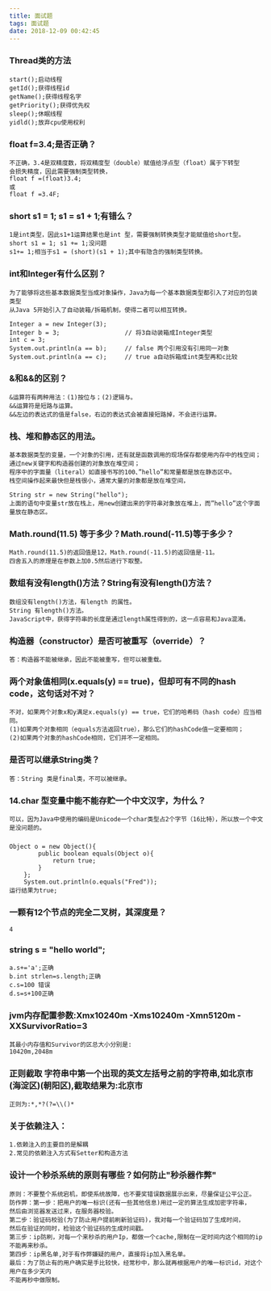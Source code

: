 ```yaml
---
title: 面试题
tags: 面试题
date: 2018-12-09 00:42:45
---
```


### Thread类的方法
	start();启动线程
	getId();获得线程id
	getName();获得线程名字
	getPriority();获得优先权
	sleep();休眠线程
	yidld();放弃cpu使用权利

### float f=3.4;是否正确？
	不正确，3.4是双精度数，将双精度型（double）赋值给浮点型（float）属于下转型
	会损失精度，因此需要强制类型转换，
	float f =(float)3.4;
	或
	float f =3.4F;
### short s1 = 1; s1 = s1 + 1;有错么？
	1是int类型，因此s1+1运算结果也是int 型，需要强制转换类型才能赋值给short型。
	short s1 = 1; s1 += 1;没问题
	s1+= 1;相当于s1 = (short)(s1 + 1);其中有隐含的强制类型转换。

### int和Integer有什么区别？
	为了能够将这些基本数据类型当成对象操作，Java为每一个基本数据类型都引入了对应的包装类型
	从Java 5开始引入了自动装箱/拆箱机制，使得二者可以相互转换。
	
	Integer a = new Integer(3);
	Integer b = 3;                  // 将3自动装箱成Integer类型
	int c = 3;
	System.out.println(a == b);     // false 两个引用没有引用同一对象
	System.out.println(a == c);     // true a自动拆箱成int类型再和c比较
	

### &和&&的区别？
	&运算符有两种用法：(1)按位与；(2)逻辑与。
	&&运算符是短路与运算。
	&&左边的表达式的值是false，右边的表达式会被直接短路掉，不会进行运算。

### 栈、堆和静态区的用法。	
	基本数据类型的变量，一个对象的引用，还有就是函数调用的现场保存都使用内存中的栈空间；
	通过new关键字和构造器创建的对象放在堆空间；
	程序中的字面量（literal）如直接书写的100、”hello”和常量都是放在静态区中。
	栈空间操作起来最快但是栈很小，通常大量的对象都是放在堆空间，
	
	String str = new String("hello");
	上面的语句中变量str放在栈上，用new创建出来的字符串对象放在堆上，而”hello”这个字面量放在静态区。

### Math.round(11.5) 等于多少？Math.round(-11.5)等于多少？
	Math.round(11.5)的返回值是12，Math.round(-11.5)的返回值是-11。
	四舍五入的原理是在参数上加0.5然后进行下取整。	

### 数组有没有length()方法？String有没有length()方法？
	数组没有length()方法，有length 的属性。
	String 有length()方法。
	JavaScript中，获得字符串的长度是通过length属性得到的，这一点容易和Java混淆。

### 构造器（constructor）是否可被重写（override）？
	答：构造器不能被继承，因此不能被重写，但可以被重载。	

### 两个对象值相同(x.equals(y) == true)，但却可有不同的hash code，这句话对不对？
	不对，如果两个对象x和y满足x.equals(y) == true，它们的哈希码（hash code）应当相同。
	(1)如果两个对象相同（equals方法返回true），那么它们的hashCode值一定要相同；
	(2)如果两个对象的hashCode相同，它们并不一定相同。

### 是否可以继承String类？
	答：String 类是final类，不可以被继承。

### 14.char 型变量中能不能存贮一个中文汉字，为什么？
	可以，因为Java中使用的编码是Unicode一个char类型占2个字节（16比特），所以放一个中文是没问题的。

### 	
	Object o = new Object(){
			public boolean equals(Object o){
				return true;
			}
		};
		System.out.println(o.equals("Fred"));
	运行结果为true;

### 一颗有12个节点的完全二叉树，其深度是？
	4

###  string s = "hello world";
	a.s+='a';正确
	b.int strlen=s.length;正确
	c.s=100 错误
	d.s=s+100正确
	
### jvm内存配置参数:Xmx10240m -Xms10240m -Xmn5120m -XXSurvivorRatio=3
	其最小内存值和Survivor的区总大小分别是:
	10420m,2048m
### 正则截取   字符串中第一个出现的英文左括号之前的字符串,如北京市(海淀区)(朝阳区),截取结果为:北京市
	正则为:*,*?(?=\\()*

### 关于依赖注入：
	1.依赖注入的主要目的是解耦
	2.常见的依赖注入方式有Setter和构造方法

### 设计一个秒杀系统的原则有哪些？如何防止"秒杀器作弊"
	原则：不要整个系统宕机，即使系统故障，也不要奖错误数据展示出来，尽量保证公平公正。
	防作弊：第一步：把用户的唯一标识(还有一些其他信息)用过一定的算法生成加密字符串，
	然后由浏览器发送过来，在服务器校验。
	第二步：验证码校验(为了防止用户提前刷新验证码)，我对每一个验证码加了生成时间，
	然后在验证的同时，检验这个验证码的生成时间戳。
	第三步：ip防刷，对每一个来秒杀的用户Ip，都做一个cache,限制在一定时间内这个相同的ip不能再来秒杀。
	第四步：ip黑名单,对于有作弊嫌疑的用户，直接将ip加入黑名单。
	最后：为了防止有的用户确实是手比较快，经常秒中，那么就再根据用户的唯一标识id，对这个用户在多少天内
	不能再秒中做限制。

